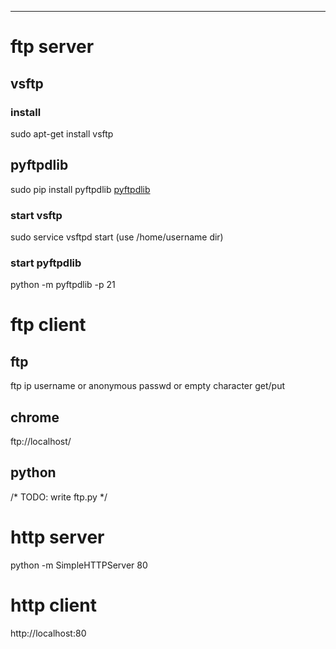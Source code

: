 ---
# ftp server
## vsftp
### install
sudo apt-get install vsftp

## pyftpdlib
sudo pip install pyftpdlib  [pyftpdlib][]

### start vsftp
sudo service vsftpd start (use /home/username dir)

### start pyftpdlib
python -m pyftpdlib -p 21

# ftp client
## ftp
ftp ip
username or anonymous
passwd or empty character
get/put

## chrome
ftp://localhost/

## python
/* TODO: write ftp.py */

# http server
python -m SimpleHTTPServer 80
# http client
http://localhost:80

[pyftpdlib]: https://github.com/giampaolo/pyftpdlib
